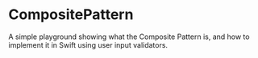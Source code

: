# CompositePattern

A simple playground showing what the Composite Pattern is, and how to implement it in Swift using user input validators.
